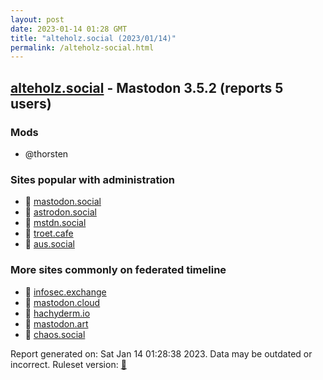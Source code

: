 ```yaml
---
layout: post
date: 2023-01-14 01:28 GMT
title: "alteholz.social (2023/01/14)"
permalink: /alteholz-social.html
---
```


## [alteholz.social](https://alteholz.social) - Mastodon 3.5.2 (reports 5 users)

### Mods
 * @thorsten

### Sites popular with administration

* 🐘 [mastodon.social](/mastodon-social.html)
* 🐘 [astrodon.social](/astrodon-social.html)
* 🐘 [mstdn.social](/mstdn-social.html)
* 🐘 [troet.cafe](/troet-cafe.html)
* 🐘 [aus.social](/aus-social.html)

### More sites commonly on federated timeline

* 🐘 [infosec.exchange](/infosec-exchange.html)
* 🐘 [mastodon.cloud](/mastodon-cloud.html)
* 🐘 [hachyderm.io](/hachyderm-io.html)
* 🐘 [mastodon.art](/mastodon-art.html)
* 🐘 [chaos.social](/chaos-social.html)

Report generated on: Sat Jan 14 01:28:38 2023. Data may be outdated or incorrect.
Ruleset version: [🧁](/version-cupcake)
